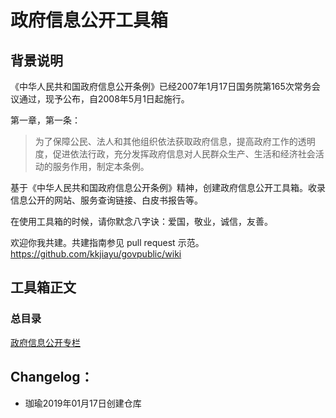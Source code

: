 # 政府信息公开工具箱

## 背景说明
《中华人民共和国政府信息公开条例》已经2007年1月17日国务院第165次常务会议通过，现予公布，自2008年5月1日起施行。

第一章，第一条：
> 为了保障公民、法人和其他组织依法获取政府信息，提高政府工作的透明度，促进依法行政，充分发挥政府信息对人民群众生产、生活和经济社会活动的服务作用，制定本条例。 

基于《中华人民共和国政府信息公开条例》精神，创建政府信息公开工具箱。收录信息公开的网站、服务查询链接、白皮书报告等。 

在使用工具箱的时候，请你默念八字诀：爱国，敬业，诚信，友善。

欢迎你我共建。共建指南参见 pull request 示范。https://github.com/kkjiayu/govpublic/wiki

## 工具箱正文

### 总目录
[政府信息公开专栏](http://www.gov.cn/zhengce/xxgkzl.htm) 


## Changelog： 
- 珈瑜2019年01月17日创建仓库
